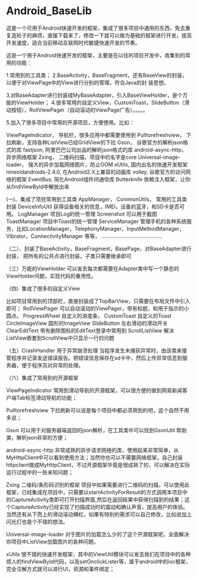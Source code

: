 Android_BaseLib
===============

  这是一个可用于Android快速开发的框架，集成了很多项目中通用的东西，免去重复造轮子的麻烦，直接下载来了，修改一下就可以做为基础的框架进行开发，提高开发速度，适合当前移动互联网时代敏捷快速开发的节奏。

  这是一个用于Android快速开发的框架，主要是在以往的项目开发中，收集到的常用的功能：
 
   1.常用到的工具类；
   2.BaseActivity，BaseFragment，还有BaseView的封装，以便于对ViewPage中的View进行分别的管理，符合Java的封 装思想。
 
   3.对BaseAdapter进行封装成MyBaseAdapter，引入BaseViewHolder，是个万能的ViewHolder；
   4.很多常用的自定义View，CustomToast，SlideButton（滑动按钮），RollViewPager（自动滚动的ViewPage广告）。。。。。
   
   5.加入了很多项目中常用的开源项目，方便使用。比如：
   
   ViewPageIndicator，      导航栏，很多应用中都需要使用到
   Pulltorefreshview，      下拉刷新，支持各种ListView已经GridView的下拉
   Gson，					谷歌官方的解析json格式的库
   fastjson,                阿里巴巴公司出品的解析json格式的库
   android-async-http，     异步网络框架
   Zxing，                  二维码扫描，项目中的名字是core
   Universal-image-loader， 强大的异步加载网络图片，防止OOM
   xUtils,                  国内出名的快速开发框架
   nineoldandroids-2.4.0,   在Android2.X上兼容的动画库
   volley,                  谷歌官方的访问网络的框架
   EventBus,                简化Android组件间通信库
   Butterknife              依赖注入框架，让你从findViewById中解放出来

(一)、集成了项目常用到工具类
      AppManager， CommonUtils， 常用的工具类封装 
      DeviceInfoUtil 获得设备相关的信息，IMEI，设备的蓝牙，和SD卡是否可用。 
      LogManager  项目Log的统一管理 
      Screenshot 可以用于截图 
      ToastManager  项目中Toast的统一管理 
      ServiceManager  管理手机的各种系统服务，比如LocationManager，TelephonyManager，InputMethodManager，Vibrator，ConnectivityManager 
      等等， .........................................  

（二）、封装了BaseActivity，BaseFragment，BasePage，对BaseAdapter进行封装，
         把所有的公共点进行封装，子类只需要继承即可 

（三）万能的ViewHolder   可以省去每次都需要在Adapter类中写一个静态的ViewHolder问题，实现代码的重用性。 

（四）集成了很多的自定义View  

比如项目常用到的顶部栏，直接封装成了TopBarView，只需要在布局文件中引入即可； 
RollViewPager 可以自动滚动的ViewPager，带有标题，和用于指示的小圆点。 
ProgressWheel 自定义的进度条，
CustomToast  自定义的Toast 
CircleImageView  圆形的ImageView
SlideButton  左右滑动的滑动开关 
ClearEditText  带有删除图标的EditText登录中常用到 
ScrollListView  解决ListView嵌套到ScrollView中只显示一行的问题   

（五）CrashHandler 用于异常崩溃处理  当程序发生未捕获异常时，由该类来接管程序并记录发送错误报告。把错误信息保存在sd卡中，然后上传异常信息到服务器，便于程序员对异常的处理。

（六）集成了常用到的开源框架 

ViewPageIndicator  常用到滑动导航的开源框架，可以很方便的做到网易新闻客户端Tab标签滑动导航的功能；

Pulltorefreshview   下拉刷新可以说是每个项目中都必须用到的吧，这个自然不用多说； 

Gson    可以用于对服务器端返回的json解析，在工具类中可以找到GsonUtil 帮助类，解析json非常的方便；

android-async-http   非常成熟的异步请求网络的类，使用起来非常简单，从MyHttpClient中可以看到使用方法；当然你也可以不需要网络框架，自己封装httpclient做成MyHttpClient，不过开源框架毕竟是很成熟了的，可以解决在实际运行过程中的一些未知问题；

Zxing   二维码/条形码识别的框架  项目中如果需要进行二维码的扫描，可以使用此框架，已经集成在项目中，只需要以startActivityForResult的方式调用本项目中的CaptureActivity类即可打开扫描界面,然后在返回结果中获得扫描到的结果；这个CaptureActivity已经实现了扫描成功时的震动和确认声音，提高用户的体验。当然还有从下而上的滑动滚动横杠，如果有特别的需求可以自己修改，比如说加上闪光灯也是个不错的想法。 

Universal-image-loader  对于图片的加载怎么少的了这个开源框架呢，全面解决你项目中ListView加载图片的各种问题。 

xUtils   很不错的快速开发框架，其中的ViewUtil模块可以省去我们在项目中的各种烦人的findViewById代码，以及setOnclickLister等，属于android中的ioc框架，完全注解方式就可以进行UI，资源和事件绑定；

